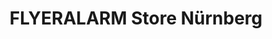 ---
title: "FLYERALARM Store Nürnberg"
url: /nuernberg/flyeralarm-store-nuernberg/
shop: Kopieren
---